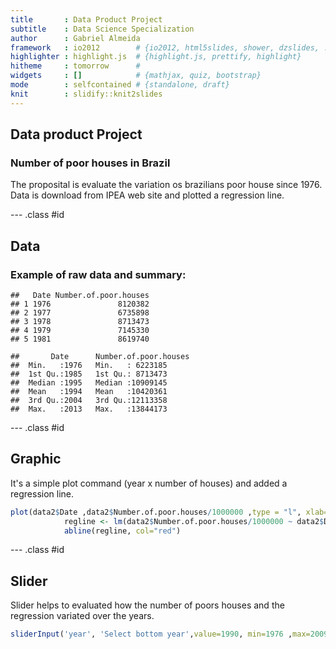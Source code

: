 ```yaml
---
title       : Data Product Project
subtitle    : Data Science Specialization
author      : Gabriel Almeida
framework   : io2012        # {io2012, html5slides, shower, dzslides, ...}
highlighter : highlight.js  # {highlight.js, prettify, highlight}
hitheme     : tomorrow      # 
widgets     : []            # {mathjax, quiz, bootstrap}
mode        : selfcontained # {standalone, draft}
knit        : slidify::knit2slides
---
```


## Data product Project

### Number of poor houses in Brazil

The proposital is evaluate the variation os brazilians poor house since 1976. Data is download from IPEA web site and plotted a regression line. 

--- .class #id 

## Data

### Example of raw data and summary:

```
##   Date Number.of.poor.houses
## 1 1976               8120382
## 2 1977               6735898
## 3 1978               8713473
## 4 1979               7145330
## 5 1981               8619740
```

```
##       Date      Number.of.poor.houses
##  Min.   :1976   Min.   : 6223185     
##  1st Qu.:1985   1st Qu.: 8713473     
##  Median :1995   Median :10909145     
##  Mean   :1994   Mean   :10420361     
##  3rd Qu.:2004   3rd Qu.:12113358     
##  Max.   :2013   Max.   :13844173
```

--- .class #id 

## Graphic

It's a simple plot command (year x number of houses) and added a regression line.


```r
plot(data2$Date ,data2$Number.of.poor.houses/1000000 ,type = "l", xlab="YEAR", ylab="NUMBER OF HOUSES (MILLIONS)")
            regline <- lm(data2$Number.of.poor.houses/1000000 ~ data2$Date, data=data)
            abline(regline, col="red")
```

--- .class #id 

## Slider 

Slider helps to evaluated how the number of poors houses and the regression variated over the years. 


```r
sliderInput('year', 'Select bottom year',value=1990, min=1976 ,max=2009 , step=1),
```





